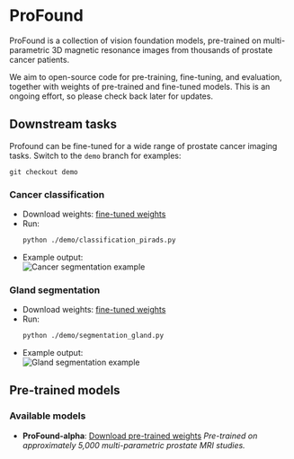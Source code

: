 # ProFound
ProFound is a collection of vision foundation models, pre-trained on multi-parametric 3D magnetic resonance images from thousands of prostate cancer patients. 

We aim to open-source code for pre-training, fine-tuning, and evaluation, together with weights of pre-trained and fine-tuned models. This is an ongoing effort, so please check back later for updates.


## Downstream tasks
Profound can be fine-tuned for a wide range of prostate cancer imaging tasks. Switch to the `demo` branch for examples:
```batch
git checkout demo
```

### Cancer classification
- Download weights: [fine-tuned weights](https://your-download-link-here.com)
- Run:
  ```bash
  python ./demo/classification_pirads.py
  ```
- Example output:  
  ![Cancer segmentation example](./assets/cancer_segmentation_example.png)


### Gland segmentation
- Download weights: [fine-tuned weights](https://your-download-link-here.com)
- Run:
  ```bash
  python ./demo/segmentation_gland.py
  ```
- Example output:  
  ![Gland segmentation example](./assets/gland_segmentation_example.png)


## Pre-trained models

### Available models
- **ProFound-alpha**: [Download pre-trained weights](https://your-download-link-here.com)
  *Pre-trained on approximately 5,000 multi-parametric prostate MRI studies.*
  
